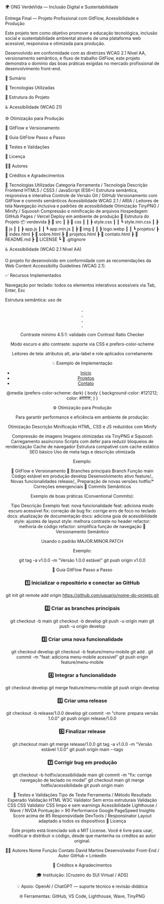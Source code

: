 🌍 ONG VerdeVida — Inclusão Digital e Sustentabilidade

Entrega Final — Projeto Profissional com GitFlow, Acessibilidade e Produção

Este projeto tem como objetivo promover a educação tecnológica, inclusão social e sustentabilidade ambiental através de uma plataforma web acessível, responsiva e otimizada para produção.

Desenvolvido em conformidade com as diretrizes WCAG 2.1 Nível AA, versionamento semântico, e fluxo de trabalho GitFlow, este projeto demonstra o domínio das boas práticas exigidas no mercado profissional de desenvolvimento front-end.

🧾 Sumário

🚀 Tecnologias Utilizadas

📂 Estrutura do Projeto

♿ Acessibilidade (WCAG 21)

⚙️ Otimização para Produção

🌿 GitFlow e Versionamento

🧭 Guia GitFlow Passo a Passo

🧪 Testes e Validações

📄 Licença

👨‍💻 Autores

🧠 Créditos e Agradecimentos

🚀 Tecnologias Utilizadas
Categoria Ferramenta / Tecnologia Descrição
Frontend HTML5 / CSS3 / JavaScript (ES6+) Estrutura semântica, responsiva e interativa
Controle de Versão Git / GitHub Versionamento com GitFlow e commits semânticos
Acessibilidade WCAG 2.1 / ARIA / Leitores de tela Navegação inclusiva e padrões de acessibilidade
Otimização TinyPNG / Minify / Squoosh Compressão e minificação de arquivos
Hospedagem GitHub Pages / Vercel Deploy em ambiente de produção
📂 Estrutura do Projeto
📦 verdevida
┣ 📂 src
┃ ┣ 📂 css
┃ ┃ ┣ style.css
┃ ┃ ┗ style.min.css
┃ ┣ 📂 js
┃ ┃ ┣ app.js
┃ ┃ ┗ app.min.js
┃ ┣ 📂 img
┃ ┃ ┣ logo.webp
┃ ┃ ┗ projetos/
┣ 📜 index.html
┣ 📜 sobre.html
┣ 📜 projetos.html
┣ 📜 contato.html
┣ 📜 README.md
┣ 📜 LICENSE
┗ 📜 .gitignore

♿ Acessibilidade (WCAG 2.1 Nível AA)

O projeto foi desenvolvido em conformidade com as recomendações da Web Content Accessibility Guidelines (WCAG 2.1).

✅ Recursos Implementados

Navegação por teclado: todos os elementos interativos acessíveis via Tab, Enter, Esc

Estrutura semântica: uso de <header>, <nav>, <main>, <section>, <footer>

Contraste mínimo 4.5:1: validado com Contrast Ratio Checker

Modo escuro e alto contraste: suporte via CSS e prefers-color-scheme

Leitores de tela: atributos alt, aria-label e role aplicados corretamente

💡 Exemplo de Implementação

<nav aria-label="Menu principal">
  <ul>
    <li><a href="index.html" aria-current="page">Início</a></li>
    <li><a href="projetos.html">Projetos</a></li>
    <li><a href="contato.html">Contato</a></li>
  </ul>
</nav>

@media (prefers-color-scheme: dark) {
body {
background-color: #121212;
color: #ffffff;
}
}

⚙️ Otimização para Produção

Para garantir performance e eficiência em ambiente de produção:

Otimização Descrição
Minificação HTML, CSS e JS reduzidos com Minify

Compressão de imagens Imagens otimizadas via TinyPNG e Squoosh
Carregamento assíncrono Scripts com defer para reduzir bloqueios de renderização
Cache de navegador Estrutura compatível com cache estático
SEO básico Uso de meta tags e descrição otimizada

Exemplo:

<script src="./src/js/app.min.js" defer></script>
<link rel="stylesheet" href="./src/css/style.min.css">

🌿 GitFlow e Versionamento
🔹 Branches principais
Branch Função
main Código estável em produção
develop Desenvolvimento ativo
feature/_ Novas funcionalidades
release/_ Preparação de novas versões
hotfix/\* Correções emergenciais
🔹 Commits Semânticos

Exemplo de boas práticas (Conventional Commits):

Tipo Descrição Exemplo
feat: nova funcionalidade feat: adiciona modo escuro acessível
fix: correção de bug fix: corrige erro de foco no teclado
docs: atualização de documentação docs: adiciona guia de acessibilidade
style: ajustes de layout style: melhora contraste no header
refactor: melhoria de código refactor: simplifica função de navegação
🔹 Versionamento Semântico

Usando o padrão MAJOR.MINOR.PATCH

Exemplo:

git tag -a v1.0.0 -m "Versão 1.0.0 estável"
git push origin v1.0.0

🧭 Guia GitFlow Passo a Passo

# 1️⃣ Inicializar o repositório e conectar ao GitHub

git init
git remote add origin https://github.com/usuario/nome-do-projeto.git

# 2️⃣ Criar as branches principais

git checkout -b main
git checkout -b develop
git push -u origin main
git push -u origin develop

# 3️⃣ Criar uma nova funcionalidade

git checkout develop
git checkout -b feature/menu-mobile
git add .
git commit -m "feat: adiciona menu mobile acessível"
git push origin feature/menu-mobile

# 4️⃣ Integrar a funcionalidade

git checkout develop
git merge feature/menu-mobile
git push origin develop

# 5️⃣ Criar uma release

git checkout -b release/1.0.0 develop
git commit -m "chore: prepara versão 1.0.0"
git push origin release/1.0.0

# 6️⃣ Finalizar release

git checkout main
git merge release/1.0.0
git tag -a v1.0.0 -m "Versão estável 1.0.0"
git push origin main --tags

# 7️⃣ Corrigir bug em produção

git checkout -b hotfix/acessibilidade main
git commit -m "fix: corrige navegação de teclado no modal"
git checkout main
git merge hotfix/acessibilidade
git push origin main

🧪 Testes e Validações
Tipo de Teste Ferramenta / Método Resultado Esperado
Validação HTML W3C Validator
Sem erros estruturais
Validação CSS CSS Validator
CSS limpo e sem warnings
Acessibilidade Lighthouse / Wave / NVDA Pontuação > 90
Performance Google PageSpeed Insights Score acima de 85
Responsividade DevTools / Responsinator Layout adaptado a todos os dispositivos
📄 Licença

Este projeto está licenciado sob a MIT License.
Você é livre para usar, modificar e distribuir o código, desde que mantenha os créditos ao autor original.

👨‍💻 Autores
Nome Função Contato
David Martins Desenvolvedor Front-End / Autor GitHub • LinkedIn

🧠 Créditos e Agradecimentos

🎓 Instituição: [Cruzeiro do SUl Virtual / ADS]

💡 Apoio: OpenAI / ChatGPT — suporte técnico e revisão didática

🌐 Ferramentas: GitHub, VS Code, Lighthouse, Wave, TinyPNG